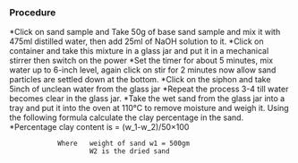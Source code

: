 ### Procedure
*Click on sand sample and Take 50g of base sand sample and mix it with 475ml distilled water, then add 25ml of NaOH solution to it.
*Click on container and take this mixture in a glass jar and put it in a mechanical stirrer then switch on the power
*Set the timer for about 5 minutes, mix water up to 6-inch level, again click on stir for 2 minutes now allow sand particles are settled down at the bottom.
*Click on the siphon and take 5inch of unclean water from the glass jar
*Repeat the process 3-4 till water becomes clear in the glass jar.
*Take the wet sand from the glass jar into a tray and put it into the oven at 110°C to remove moisture and weigh it. Using the following formula calculate the clay percentage in the sand.
*Percentage clay content is =
										(w_1-w_2)/50×100
				
				Where	weight of sand w1 = 500gm
						W2 is the dried sand
